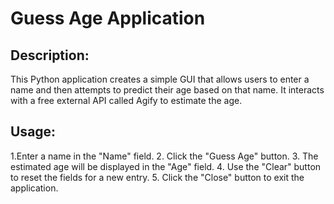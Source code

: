 # Guess Age Application

## Description:

This Python application creates a simple GUI that allows users to enter a name and then attempts to predict their age based on that name. It interacts with a free external API called Agify to estimate the age.

## Usage:

1.Enter a name in the "Name" field.
2. Click the "Guess Age" button.
3. The estimated age will be displayed in the "Age" field.
4. Use the "Clear" button to reset the fields for a new entry.
5. Click the "Close" button to exit the application.
